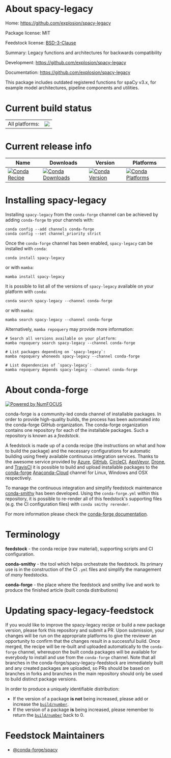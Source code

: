 About spacy-legacy
==================

Home: https://github.com/explosion/spacy-legacy

Package license: MIT

Feedstock license: [BSD-3-Clause](https://github.com/conda-forge/spacy-legacy-feedstock/blob/main/LICENSE.txt)

Summary: Legacy functions and architectures for backwards compatibility

Development: https://github.com/explosion/spacy-legacy

Documentation: https://github.com/explosion/spacy-legacy

This package includes outdated registered functions for spaCy v3.x, for
example model architectures, pipeline components and utilities.


Current build status
====================


<table><tr><td>All platforms:</td>
    <td>
      <a href="https://dev.azure.com/conda-forge/feedstock-builds/_build/latest?definitionId=11764&branchName=main">
        <img src="https://dev.azure.com/conda-forge/feedstock-builds/_apis/build/status/spacy-legacy-feedstock?branchName=main">
      </a>
    </td>
  </tr>
</table>

Current release info
====================

| Name | Downloads | Version | Platforms |
| --- | --- | --- | --- |
| [![Conda Recipe](https://img.shields.io/badge/recipe-spacy--legacy-green.svg)](https://anaconda.org/conda-forge/spacy-legacy) | [![Conda Downloads](https://img.shields.io/conda/dn/conda-forge/spacy-legacy.svg)](https://anaconda.org/conda-forge/spacy-legacy) | [![Conda Version](https://img.shields.io/conda/vn/conda-forge/spacy-legacy.svg)](https://anaconda.org/conda-forge/spacy-legacy) | [![Conda Platforms](https://img.shields.io/conda/pn/conda-forge/spacy-legacy.svg)](https://anaconda.org/conda-forge/spacy-legacy) |

Installing spacy-legacy
=======================

Installing `spacy-legacy` from the `conda-forge` channel can be achieved by adding `conda-forge` to your channels with:

```
conda config --add channels conda-forge
conda config --set channel_priority strict
```

Once the `conda-forge` channel has been enabled, `spacy-legacy` can be installed with `conda`:

```
conda install spacy-legacy
```

or with `mamba`:

```
mamba install spacy-legacy
```

It is possible to list all of the versions of `spacy-legacy` available on your platform with `conda`:

```
conda search spacy-legacy --channel conda-forge
```

or with `mamba`:

```
mamba search spacy-legacy --channel conda-forge
```

Alternatively, `mamba repoquery` may provide more information:

```
# Search all versions available on your platform:
mamba repoquery search spacy-legacy --channel conda-forge

# List packages depending on `spacy-legacy`:
mamba repoquery whoneeds spacy-legacy --channel conda-forge

# List dependencies of `spacy-legacy`:
mamba repoquery depends spacy-legacy --channel conda-forge
```


About conda-forge
=================

[![Powered by
NumFOCUS](https://img.shields.io/badge/powered%20by-NumFOCUS-orange.svg?style=flat&colorA=E1523D&colorB=007D8A)](https://numfocus.org)

conda-forge is a community-led conda channel of installable packages.
In order to provide high-quality builds, the process has been automated into the
conda-forge GitHub organization. The conda-forge organization contains one repository
for each of the installable packages. Such a repository is known as a *feedstock*.

A feedstock is made up of a conda recipe (the instructions on what and how to build
the package) and the necessary configurations for automatic building using freely
available continuous integration services. Thanks to the awesome service provided by
[Azure](https://azure.microsoft.com/en-us/services/devops/), [GitHub](https://github.com/),
[CircleCI](https://circleci.com/), [AppVeyor](https://www.appveyor.com/),
[Drone](https://cloud.drone.io/welcome), and [TravisCI](https://travis-ci.com/)
it is possible to build and upload installable packages to the
[conda-forge](https://anaconda.org/conda-forge) [Anaconda-Cloud](https://anaconda.org/)
channel for Linux, Windows and OSX respectively.

To manage the continuous integration and simplify feedstock maintenance
[conda-smithy](https://github.com/conda-forge/conda-smithy) has been developed.
Using the ``conda-forge.yml`` within this repository, it is possible to re-render all of
this feedstock's supporting files (e.g. the CI configuration files) with ``conda smithy rerender``.

For more information please check the [conda-forge documentation](https://conda-forge.org/docs/).

Terminology
===========

**feedstock** - the conda recipe (raw material), supporting scripts and CI configuration.

**conda-smithy** - the tool which helps orchestrate the feedstock.
                   Its primary use is in the construction of the CI ``.yml`` files
                   and simplify the management of *many* feedstocks.

**conda-forge** - the place where the feedstock and smithy live and work to
                  produce the finished article (built conda distributions)


Updating spacy-legacy-feedstock
===============================

If you would like to improve the spacy-legacy recipe or build a new
package version, please fork this repository and submit a PR. Upon submission,
your changes will be run on the appropriate platforms to give the reviewer an
opportunity to confirm that the changes result in a successful build. Once
merged, the recipe will be re-built and uploaded automatically to the
`conda-forge` channel, whereupon the built conda packages will be available for
everybody to install and use from the `conda-forge` channel.
Note that all branches in the conda-forge/spacy-legacy-feedstock are
immediately built and any created packages are uploaded, so PRs should be based
on branches in forks and branches in the main repository should only be used to
build distinct package versions.

In order to produce a uniquely identifiable distribution:
 * If the version of a package **is not** being increased, please add or increase
   the [``build/number``](https://docs.conda.io/projects/conda-build/en/latest/resources/define-metadata.html#build-number-and-string).
 * If the version of a package **is** being increased, please remember to return
   the [``build/number``](https://docs.conda.io/projects/conda-build/en/latest/resources/define-metadata.html#build-number-and-string)
   back to 0.

Feedstock Maintainers
=====================

* [@conda-forge/spacy](https://github.com/orgs/conda-forge/teams/spacy/)

